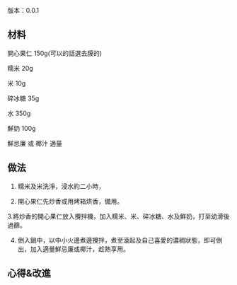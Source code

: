 版本：0.0.1

## 材料

開心果仁 150g(可以的話選去膜的)

糯米 20g

米 10g

碎冰糖 35g

水 350g

鮮奶 100g

鮮忌廉 或 椰汁 適量

## 做法

1. 糯米及米洗淨，浸水約二小時，

2. 開心果仁先炒香或用烤箱烘香，備用。

3.將炒香的開心果仁放入攪拌機，加入糯米、米、碎冰糖、水及鮮奶，打至幼滑後過篩。

4. 倒入鍋中，以中小火邊煮邊攪拌，煮至滾起及自己喜愛的濃稠狀態，即可倒出，加入適量鮮忌廉或椰汁，趁熱享用。

## 心得&改進
